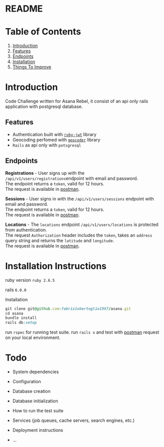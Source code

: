 # README
# Table of Contents  
1. [Introduction](#introduction)
2. [Features](#features)
3. [Endpoints](#endpoints)
2. [Installation](#installation-instructions)
5. [Things To Improve](#things-to-improve)  

# Introduction
Code Challenge written for Asana Rebel, it consist of an api only rails application with postgresql database.

## Features
* Authentication built with [`ruby-jwt`][4] library
* Geocoding perfomed with [`geocoder`][5] library
* `Rails` as api only with `potsgresql`

[4]: https://github.com/jwt/ruby-jwt
[5]: https://github.com/alexreisner/geocoder

## Endpoints
**Registrations** - User signs up with the `/api/v1/users/registrations`endpoint with email and password.  
The endpoint returns a `token`, valid for 12 hours.  
The request is available in [postman][1].

**Sessions** - User signs in with the `/api/v1/users/sessions` endpoint with email and password.  
The endpoint returns a `token`, valid for 12 hours.  
The request is available in [postman][2].

**Locations** - The `locations` endpoint `/api/v1/users/locations` is protected from authentication.  
The request `Authorization` header includes the `token`, takes an `address` query string and returns the `latitude` and `longitude`.  
The request is available in [postman][3].


[1]: https://documenter.getpostman.com/view/6379421/SWTD7bjv?version=latest#ffc7d96b-75f4-444c-a6a1-dbe0cef712d7 
[2]: https://documenter.getpostman.com/view/6379421/SWTD7bjv?version=latest#ab4fe4b4-d98b-4df3-85ef-855cb05fcb2djo
[3]: https://documenter.getpostman.com/view/6379421/SWTD7bjv?version=latest#4b2b980e-db6b-4120-9c59-734835b8c7c5

# Installation Instructions
ruby version `ruby 2.6.5`

rails `6.0.0`

Installation

```ruby
git clone git@github.com:fabriziobertoglio1987/asana.git
cd asana
bundle install
rails db:setup
```

run `rspec` for running test suite.
run `rails s` and test with [postman][6] request on your local environment.

[6]: https://documenter.getpostman.com/view/6379421/SWTD7bjv?version=latest#intro

# Todo
* System dependencies

* Configuration

* Database creation

* Database initialization

* How to run the test suite

* Services (job queues, cache servers, search engines, etc.)

* Deployment instructions

* ...
